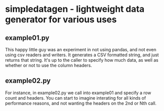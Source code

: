 # simpledatagen - lightweight data generator for various uses


## example01.py

This happy little guy was an experiment in not using pandas, and not even using csv readers and writers. It generates a CSV formatted string, and just returns that string. It's up to the caller to specify how much data, as well as whether or not to use the column headers.

## example02.py

For instance, in example02.py we call into example01 and specify a row count and headers. You can start to imagine interating for all kinds of performance reasons, and not wanting the headers on the 2nd or Nth call.